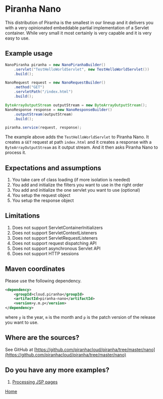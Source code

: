 # Piranha Nano

This distribution of Piranha is the smallest in our lineup and it delivers you
with a very opinionated embeddable partial implementation of a Servlet container.
While very small it most certainly is very capable and it is very easy to use.

## Example usage

```java
NanoPiranha piranha = new NanoPiranhaBuilder()
    .servlet("TestHelloWorldServlet", new TestHelloWorldServlet())
    .build();

NanoRequest request = new NanoRequestBuilder()
    .method("GET")
    .servletPath("/index.html")
    .build();

ByteArrayOutputStream outputStream = new ByteArrayOutputStream();
NanoResponse response = new NanoResponseBuilder()
    .outputStream(outputStream)
    .build();

piranha.service(request, response);
```

The example above adds the `TestHelloWorldServlet` to Piranha Nano. It creates
a `GET` request at path `index.html` and it creates a response with a
`ByteArrayOutputStream` as it output stream. And it then asks Piranha Nano to
process it.

## Expectations and assumptions

1. You take care of class loading (if more isolation is needed)
1. You add and initialize the filters you want to use in the right order
1. You add and initialize the one servlet you want to use (optional)
1. You setup the request object
1. You setup the response object

## Limitations

1. Does not support ServletContainerInitializers
1. Does not support ServletContextListeners
1. Does not support ServletRequestListeners
1. Does not support request dispatching API
1. Does not support asynchronous Servlet API
1. Does not support HTTP sessions

## Maven coordinates

Please use the following dependency.

````xml
<dependency>
    <groupId>cloud.piranha</groupId>
    <artifactId>piranha-nano</artifactId>
    <version>y.m.p</version>
</dependency>
````

where `y` is the year, `m` is the month and `p` is the patch version of the
release you want to use.

## Where are the sources?

See GitHub at
[https://github.com/piranhacloud/piranha/tree/master/nano](https://github.com/piranhacloud/piranha/tree/master/nano)

## Do you have any more examples?

1. [Processing JSP pages](pages.md)

[Home](../overview.md)
